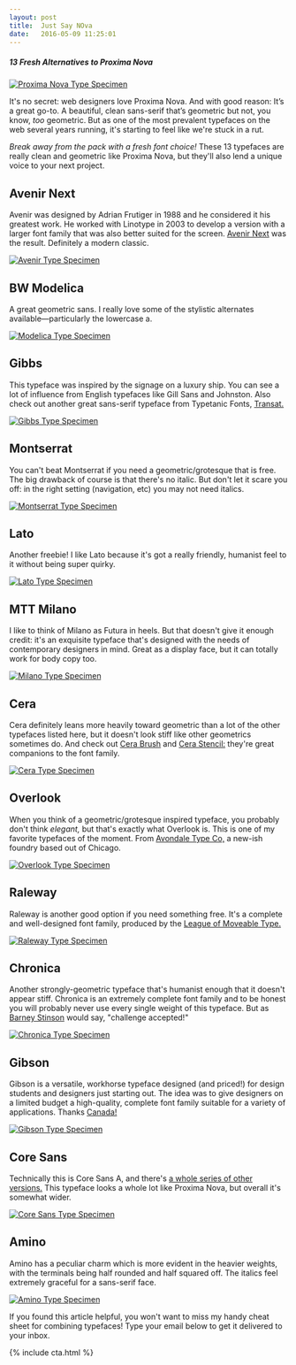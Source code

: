 ```yaml
---
layout: post
title:  Just Say NOva
date:   2016-05-09 11:25:01
---
```


<h5> 13 Fresh Alternatives to Proxima Nova</h5>

<a href="http://www.myfonts.com/fonts/marksimonson/proxima-nova/"><img src="/images/proxima_nova/proxima_nova.png" alt="Proxima Nova Type Specimen"></a>

It's no secret: web designers love Proxima Nova. And with good reason: It’s a great go-to. A beautiful, clean sans-serif that’s geometric but not, you know, <i>too</i> geometric. But as one of the most prevalent typefaces on the web several years running, it's starting to feel like we're stuck in a rut.

<em>Break away from the pack with a fresh font choice!</em> These 13 typefaces are really clean and geometric like Proxima Nova, but they'll also lend a unique voice to your next project. 

<h2>Avenir Next</h2>
Avenir was designed by Adrian Frutiger in 1988 and he considered it his greatest work. He worked with Linotype in 2003 to develop a version with a larger font family that was also better suited for the screen. <a href="https://www.linotype.com/90672/avenir-next-family.html?gclid=CLyDlJOO0MwCFQ8vaQodC_oBug">Avenir Next</a> was the result. Definitely a modern classic. 

<a href="https://www.linotype.com/90672/avenir-next-family.html?gclid=CLyDlJOO0MwCFQ8vaQodC_oBug"><img src="/images/proxima_nova/avenir.png" alt="Avenir Type Specimen"></a>

<h2>BW Modelica</h2>
A great geometric sans. I really love some of the stylistic alternates available—particularly the lowercase a.

<a href="https://www.myfonts.com/fonts/branding-with-type/bw-modelica/"><img src="/images/proxima_nova/modelica.png" alt="Modelica Type Specimen"></a>

<h2>Gibbs</h2>
This typeface was inspired by the signage on a luxury ship. You can see a lot of influence from English typefaces like Gill Sans and Johnston. Also check out another great sans-serif typeface from Typetanic Fonts, <a href="http://typetanicfonts.com/#TransatText">Transat.</a>

<a href="https://www.myfonts.com/fonts/typetanic-fonts/gibbs/"><img src="/images/proxima_nova/gibbs.png" alt="Gibbs Type Specimen"></a>

<h2>Montserrat</h2>
You can't beat Montserrat if you need a geometric/grotesque that is free. The big drawback of course is that there's no italic. But don't let it scare you off: in the right setting (navigation, etc) you may not need italics.

<a href="https://www.fontsquirrel.com/fonts/montserrat"><img src="/images/proxima_nova/montserrat.png" alt="Montserrat Type Specimen"></a>

<h2>Lato</h2>
Another freebie! I like Lato because it's got a really friendly, humanist feel to it without being super quirky. 

<a href="http://www.latofonts.com/lato-free-fonts/"><img src="/images/proxima_nova/lato.png" alt="Lato Type Specimen"></a>

<h2>MTT Milano</h2>

I like to think of Milano as Futura in heels. But that doesn't give it enough credit: it's an exquisite typeface that's designed with the needs of contemporary designers in mind. Great as a display face, but it can totally work for body copy too. 

<a href="https://www.myfonts.com/fonts/mtt/milano/"><img src="/images/proxima_nova/milano.png" alt="Milano Type Specimen"></a>

<h2>Cera</h2>
Cera definitely leans more heavily toward geometric than a lot of the other typefaces listed here, but it doesn't look stiff like other geometrics sometimes do. And check out <a href="https://www.myfonts.com/fonts/typemates/cera-brush/">Cera Brush</a> and <a href="https://www.myfonts.com/fonts/typemates/cera-stencil/">Cera Stencil:</a> they're great companions to the font family.

<a href="https://www.myfonts.com/fonts/typemates/cera/"><img src="/images/proxima_nova/cera.png" alt="Cera Type Specimen"></a>

<h2>Overlook</h2>
When you think of a geometric/grotesque inspired typeface, you probably don't think <i>elegant,</i> but that's exactly what Overlook is. This is one of my favorite typefaces of the moment. From <a href="https://avondaletypeco.com/">Avondale Type Co,</a> a new-ish foundry based out of Chicago.

<a href="https://avondaletypeco.com/atc-overlook/"><img src="/images/proxima_nova/overlook.png" alt="Overlook Type Specimen"></a>

<h2>Raleway</h2>
Raleway is another good option if you need something free. It's a complete and well-designed font family, produced by the <a href="https://www.theleagueofmoveabletype.com/">League of Moveable Type.</a>

<a href="https://www.fontsquirrel.com/fonts/raleway"><img src="/images/proxima_nova/raleway.png" alt="Raleway Type Specimen"></a>

<h2>Chronica</h2>
Another strongly-geometric typeface that's humanist enough that it doesn't appear stiff. Chronica is an extremely complete font family and to be honest you will probably never use every single weight of this typeface. But as <a href="https://www.youtube.com/watch?v=4iOi_iPNC50">Barney Stinson</a> would say, "challenge accepted!"

<a href="https://www.myfonts.com/fonts/mostardesign/chronica-pro/"><img src="/images/proxima_nova/chronica.png" alt="Chronica Type Specimen"></a>

<h2>Gibson</h2>
Gibson is a versatile, workhorse typeface designed (and priced!) for design students and designers just starting out. The idea was to give designers on a limited budget a high-quality, complete font family suitable for a variety of applications. Thanks <a href="http://canadatype.net/">Canada!</a>

<a href="https://www.myfonts.com/fonts/canadatype/gibson/"><img src="/images/proxima_nova/gibson.png" alt="Gibson Type Specimen"></a>

<h2>Core Sans</h2>
Technically this is Core Sans A, and there's <a href="http://www.myfonts.com/search/core+sans/all/">a whole series of other versions.</a> This typeface looks a whole lot like Proxima Nova, but overall it's somewhat wider.

<a href="https://www.myfonts.com/fonts/s-core/core-sans-a/"><img src="/images/proxima_nova/core_sans.png" alt="Core Sans Type Specimen"></a>

<h2>Amino</h2>
Amino has a peculiar charm which is more evident in the heavier weights, with the terminals being half rounded and half squared off. The italics feel extremely graceful for a sans-serif face. 

<a href="http://www.myfonts.com/fonts/cadson-demak/amino/"><img src="/images/proxima_nova/amino.png" alt="Amino Type Specimen"></a>

If you found this article helpful, you won't want to miss my handy cheat sheet for combining typefaces! Type your email below to get it delivered to your inbox.

{% include cta.html %}